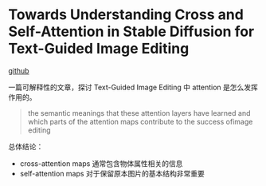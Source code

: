 # Towards Understanding Cross and Self-Attention in Stable Diffusion for Text-Guided Image Editing

[github](https://github.com/alibaba/EasyNLP/tree/master/diffusion/FreePromptEditing)

一篇可解释性的文章，探讨 Text-Guided Image Editing 中 attention 是怎么发挥作用的。

> the semantic meanings that these attention layers have learned and which parts of the attention maps contribute to the success ofimage editing

总体结论：
- cross-attention maps 通常包含物体属性相关的信息
- self-attention maps 对于保留原本图片的基本结构非常重要